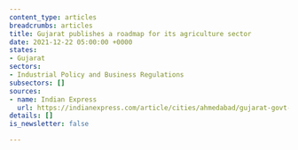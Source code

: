 ```yaml
---
content_type: articles
breadcrumbs: articles
title: Gujarat publishes a roadmap for its agriculture sector
date: 2021-12-22 05:00:00 +0000
states:
- Gujarat
sectors:
- Industrial Policy and Business Regulations
subsectors: []
sources:
- name: Indian Express
  url: https://indianexpress.com/article/cities/ahmedabad/gujarat-govt-roadmap-agri-sector-development-apmc-7674576/
details: []
is_newsletter: false

---
```

